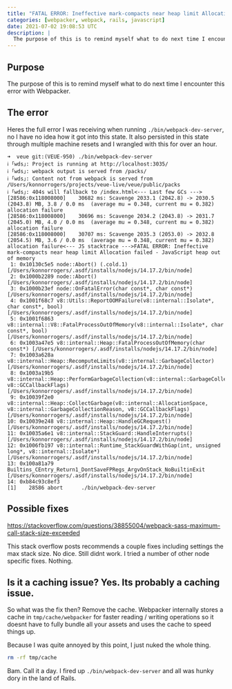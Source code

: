 ```yaml
---
title: "FATAL ERROR: Ineffective mark-compacts near heap limit Allocation failed - JavaScript heap out of memory in Webpacker"
categories: [webpacker, webpack, rails, javascript]
date: 2021-07-02 19:08:53 UTC
description: |
  The purpose of this is to remind myself what to do next time I encounter this...
---
```


## Purpose

The purpose of this is to remind myself what to do next time I encounter this error with Webpacker.

## The error

Heres the full error I was receiving when running `./bin/webpack-dev-server`, no I have no idea how it got into this state. It also persisted in this state through multiple machine resets and I wrangled with this for over an hour.

```console
➜  veue git:(VEUE-950) ./bin/webpack-dev-server
ℹ ｢wds｣: Project is running at http://localhost:3035/
ℹ ｢wds｣: webpack output is served from /packs/
ℹ ｢wds｣: Content not from webpack is served from /Users/konnorrogers/projects/veue-live/veue/public/packs
ℹ ｢wds｣: 404s will fallback to /index.html<--- Last few GCs --->[28586:0x118008000]    30682 ms: Scavenge 2033.1 (2042.8) -> 2030.5 (2043.8) MB, 3.8 / 0.0 ms  (average mu = 0.348, current mu = 0.382) allocation failure
[28586:0x118008000]    30696 ms: Scavenge 2034.2 (2043.8) -> 2031.7 (2045.0) MB, 4.0 / 0.0 ms  (average mu = 0.348, current mu = 0.382) allocation failure
[28586:0x118008000]    30707 ms: Scavenge 2035.3 (2053.0) -> 2032.8 (2054.5) MB, 3.6 / 0.0 ms  (average mu = 0.348, current mu = 0.382) allocation failure<--- JS stacktrace --->FATAL ERROR: Ineffective mark-compacts near heap limit Allocation failed - JavaScript heap out of memory
 1: 0x10130c5e5 node::Abort() (.cold.1) [/Users/konnorrogers/.asdf/installs/nodejs/14.17.2/bin/node]
 2: 0x1000b2289 node::Abort() [/Users/konnorrogers/.asdf/installs/nodejs/14.17.2/bin/node]
 3: 0x1000b23ef node::OnFatalError(char const*, char const*) [/Users/konnorrogers/.asdf/installs/nodejs/14.17.2/bin/node]
 4: 0x1001f68c7 v8::Utils::ReportOOMFailure(v8::internal::Isolate*, char const*, bool) [/Users/konnorrogers/.asdf/installs/nodejs/14.17.2/bin/node]
 5: 0x1001f6863 v8::internal::V8::FatalProcessOutOfMemory(v8::internal::Isolate*, char const*, bool) [/Users/konnorrogers/.asdf/installs/nodejs/14.17.2/bin/node]
 6: 0x1003a47e5 v8::internal::Heap::FatalProcessOutOfMemory(char const*) [/Users/konnorrogers/.asdf/installs/nodejs/14.17.2/bin/node]
 7: 0x1003a628a v8::internal::Heap::RecomputeLimits(v8::internal::GarbageCollector) [/Users/konnorrogers/.asdf/installs/nodejs/14.17.2/bin/node]
 8: 0x1003a19b5 v8::internal::Heap::PerformGarbageCollection(v8::internal::GarbageCollector, v8::GCCallbackFlags) [/Users/konnorrogers/.asdf/installs/nodejs/14.17.2/bin/node]
 9: 0x10039f2e0 v8::internal::Heap::CollectGarbage(v8::internal::AllocationSpace, v8::internal::GarbageCollectionReason, v8::GCCallbackFlags) [/Users/konnorrogers/.asdf/installs/nodejs/14.17.2/bin/node]
10: 0x10039e248 v8::internal::Heap::HandleGCRequest() [/Users/konnorrogers/.asdf/installs/nodejs/14.17.2/bin/node]
11: 0x10035a6e1 v8::internal::StackGuard::HandleInterrupts() [/Users/konnorrogers/.asdf/installs/nodejs/14.17.2/bin/node]
12: 0x1006fb197 v8::internal::Runtime_StackGuardWithGap(int, unsigned long*, v8::internal::Isolate*) [/Users/konnorrogers/.asdf/installs/nodejs/14.17.2/bin/node]
13: 0x100a81a79 Builtins_CEntry_Return1_DontSaveFPRegs_ArgvOnStack_NoBuiltinExit [/Users/konnorrogers/.asdf/installs/nodejs/14.17.2/bin/node]
14: 0xb84c93c8ef3
[1]    28586 abort      ./bin/webpack-dev-server
```

## Possible fixes

https://stackoverflow.com/questions/38855004/webpack-sass-maximum-call-stack-size-exceeded

This stack overflow posts recommends a couple fixes including settings the max stack size. No dice. Still didnt work. I tried a number of other node specific fixes. Nothing.

## Is it a caching issue? Yes. Its probably a caching issue.

So what was the fix then? Remove the cache. Webpacker internally stores a cache in `tmp/cache/webpacker` for faster reading / writing operations so it doesnt have to fully bundle all your assets and uses the cache to speed things up.

Because I was quite annoyed by this point, I just nuked the whole thing.

```bash
rm -rf tmp/cache
```

Bam. Call it a day. I fired up `./bin/webpack-dev-server` and all was hunky dory in the land of Rails.
